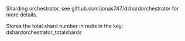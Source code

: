 Sharding orchestrator, see github.com/jonas747/dshardorchestrator for more details.

Stores the total shard number in redis in the key: dshardorchestrator_totalshards